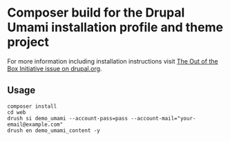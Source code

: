 # Composer build for the Drupal Umami installation profile and theme project  

For more information including installation instructions visit [The Out of the Box Initiative issue on drupal.org](https://www.drupal.org/project/ideas/issues/2847582).

## Usage

```
composer install
cd web
drush si demo_umami --account-pass=pass --account-mail="your-email@example.com"
drush en demo_umami_content -y
```
